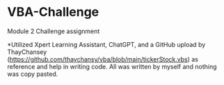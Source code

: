# VBA-Challenge
Module 2 Challenge assignment


*Utilized Xpert Learning Assistant, ChatGPT, and a GitHub upload by ThayChansey (https://github.com/thaychansy/vba/blob/main/tickerStock.vbs) as reference and help in writing code. All was written by myself and nothing was copy pasted. 
